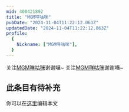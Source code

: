 ```yaml
---
mid: 400421892
title: "MGM咩咕咪"
pubDate: "2024-11-04T11:22:12.063Z"
updatedDate: "2024-11-04T11:22:12.063Z"
profile:
  {
    Nickname: ["MGM咩咕咪"],
  }
---
```


关注[MGM咩咕咪](https://space.bilibili.com/400421892)谢谢喵~ 关注[MGM咩咕咪](https://space.bilibili.com/400421892)谢谢喵~

## 此条目有待补充
你可以在[这里](https://github.com/Yuhanawa/VTuber.ICU-Content/edit/master/v/MGM咩咕咪/index.md)编辑本文
